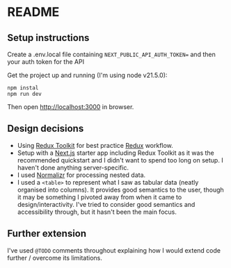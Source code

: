 # README

## Setup instructions

Create a .env.local file containing `NEXT_PUBLIC_API_AUTH_TOKEN=` and then your auth token for the API

Get the project up and running (I'm using node v21.5.0):

```
npm instal
npm run dev
```

Then open [http://localhost:3000](http://localhost:3000) in browser.

## Design decisions

* Using [Redux Toolkit](https://redux-toolkit.js.org/) for best practice [Redux](https://redux.js.org/) workflow.
* Setup with a [Next.js](https://nextjs.org/) starter app including Redux Toolkit as it was the recommended quickstart and I didn't want to spend too long on setup. I haven't done anything server-specific.
* I used [Normalizr](https://www.npmjs.com/package/normalizr) for processing nested data.
* I used a `<table>` to represent what I saw as tabular data (neatly organised into columns). It provides good semantics to the user, though it may be something I pivoted away from when it came to design/interactivity. I've tried to consider good semantics and accessibility through, but it hasn't been the main focus.

## Further extension

I've used `@TODO` comments throughout explaining how I would extend code further / overcome its limitations.
